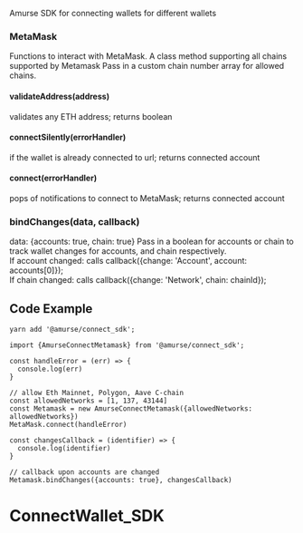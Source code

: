 Amurse SDK for connecting wallets for different wallets

### MetaMask
Functions to interact with MetaMask. A class method supporting all chains supported by Metamask
Pass in a custom chain number array for allowed chains.

#### validateAddress(address)
validates any ETH address; returns boolean

#### connectSilently(errorHandler)
if the wallet is already connected to url; returns connected account

#### connect(errorHandler)
pops of notifications to connect to MetaMask; returns connected account

### bindChanges(data, callback)
data: {accounts: true, chain: true}
Pass in a boolean for accounts or chain to track wallet changes for accounts, and chain respectively.
<br/>
If account changed: calls callback({change: 'Account', account: accounts[0]});
<br/>
If chain changed: calls callback({change: 'Network', chain: chainId});


## Code Example
```
yarn add '@amurse/connect_sdk';

import {AmurseConnectMetamask} from '@amurse/connect_sdk';

const handleError = (err) => {
  console.log(err)
}

// allow Eth Mainnet, Polygon, Aave C-chain
const allowedNetworks = [1, 137, 43144]
const Metamask = new AmurseConnectMetamask({allowedNetworks: allowedNetworks})
MetaMask.connect(handleError)

const changesCallback = (identifier) => {
  console.log(identifier)
}

// callback upon accounts are changed
Metamask.bindChanges({accounts: true}, changesCallback)
```








# ConnectWallet_SDK

